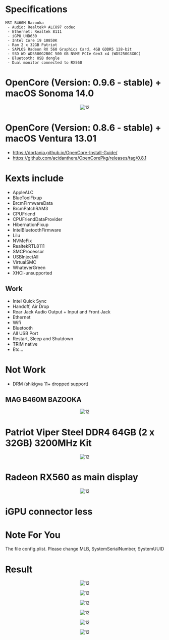 
# Specifications
```
MSI B460M Bazooka
 - Audio: Realtek® ALC897 codec
 - Ethernet: Realtek 8111
 - iGPU UHD630
 - Intel Core i9 10850K
 - Ram 2 x 32GB Patriot
 - SAPLOS Radeon RX 560 Graphics Card, 4GB GDDR5 128-bit
 - SSD WD WDS500G2B0C 500 GB NVME PCIe Gen3 x4 (WDS250G3X0C)
 - Bluetooth: USB dongle
 - Dual monitor connected to RX560
```
# OpenCore (Version: 0.9.6 - stable) + macOS Sonoma 14.0

<center>

![12](/assets/sonoma.png)

</center>

# OpenCore (Version: 0.8.6 - stable) + macOS Ventura 13.01

- https://dortania.github.io/OpenCore-Install-Guide/
- https://github.com/acidanthera/OpenCorePkg/releases/tag/0.8.1

# Kexts include

- AppleALC
- BlueToolFixup
- BrcmFirmwareData
- BrcmPatchRAM3
- CPUFriend
- CPUFriendDataProvider
- HibernationFixup
- IntelBluetoothFirmware
- Lilu
- NVMeFix
- RealtekRTL8111
- SMCProcessor
- USBInjectAll
- VirtualSMC
- WhateverGreen
- XHCI-unsupported

## Work

- Intel Quick Sync
- Handoff, Air Drop
- Rear Jack Audio Output + Input and Front Jack
- Ethernet
- Wifi
- Bluetooth
- All USB Port
- Restart, Sleep and Shutdown 
- TRIM native 
- Etc...

# Not Work

- DRM (shikigva 11+ dropped support)

## MAG B460M BAZOOKA

<center>

![12](/assets/msi.png)

</center>

# Patriot Viper Steel DDR4 64GB (2 x 32GB) 3200MHz Kit

<center>

![12](/assets/ram.png)

</center>

# Radeon RX560 as main display

<center>

![12](/assets/radeon.png)

</center>

# iGPU connector less

# Note For You

The file config.plist. Please change MLB, SystemSerialNumber, SystemUUID

# Result

<center>

![12](/assets/about.png)

![12](/assets/accel.png)

![12](/assets/perf.png)

![12](/assets/geekbench.png)

![12](/assets/cinebench.png)

![12](/assets/powergadget.png)

</center>
